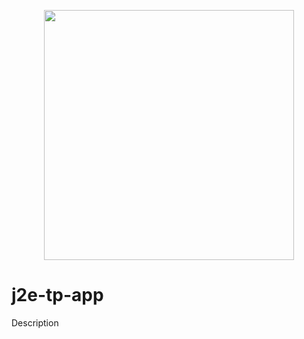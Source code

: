 <p align="center"><img src="https://spring.io/images/spring-logo-fc4350c59999bb62c468361537212419.svg" width="400"></p>

j2e-tp-app
==========
Description
